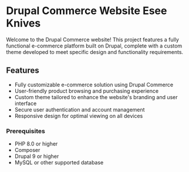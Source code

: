 # Drupal Commerce Website Esee Knives

Welcome to the Drupal Commerce website! This project features a fully functional e-commerce platform built on Drupal, complete with a custom theme developed to meet specific design and functionality requirements.

## Features

- Fully customizable e-commerce solution using Drupal Commerce
- User-friendly product browsing and purchasing experience
- Custom theme tailored to enhance the website's branding and user interface
- Secure user authentication and account management
- Responsive design for optimal viewing on all devices

### Prerequisites

- PHP 8.0 or higher
- Composer
- Drupal 9 or higher
- MySQL or other supported database
